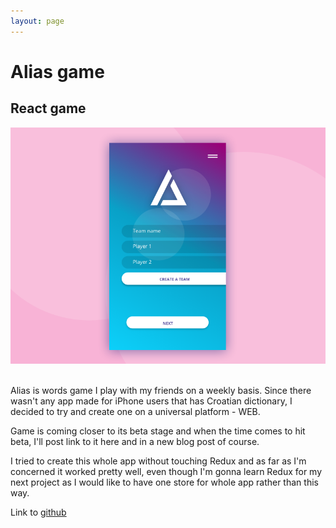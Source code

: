```yaml
---
layout: page
---
```



<h1 class="title">Alias game</h1>

<h2 class="title">React game</h2>

<div class="project-portfolio-image-post">
    <img src="/img/portfolio/alias/alias-1.png" alt="alias-wallpaper" />
</div>
<br>

Alias is words game I play with my friends on a weekly basis.
Since there wasn't any app made for iPhone users that has Croatian dictionary, I decided to try and create one on a universal platform - WEB.

Game is coming closer to its beta stage and when the time comes to hit beta, I'll post link to it here and in a new blog post of course.

I tried to create this whole app without touching Redux and as far as I'm concerned it worked pretty well, even though I'm gonna learn Redux for my next project as I would like to have one store for whole app rather than this way.

Link to  [github](https://github.com/renopeno/alias-hr)
